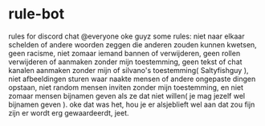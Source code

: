 # rule-bot
rules for discord chat
@everyone oke guyz some rules:   niet naar elkaar  schelden of andere woorden zeggen die anderen zouden kunnen kwetsen, geen racisme, niet zomaar iemand bannen of verwijderen, geen rollen verwijderen of aanmaken zonder mijn toestemming, geen tekst of chat kanalen aanmaken zonder mijn of silvano's toestemming( Saltyfishguy ), niet afbeeldingen sturen waar naakte mensen of andere ongepaste dingen opstaan, niet random mensen inviten zonder mijn toestemming, en niet zomaar mensen bijnamen geven als ze dat niet willen( je mag jezelf wel bijnamen geven ). oke dat was het, hou je er alsjeblieft wel aan dat zou fijn zijn er wordt erg gewaardeerdt, jeet.
